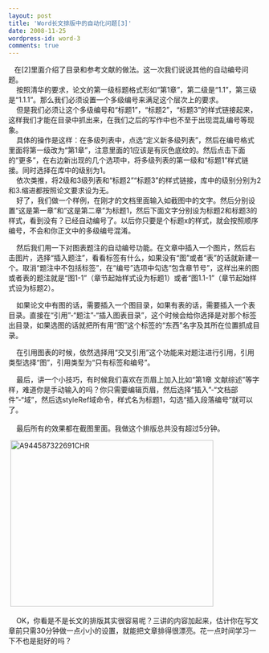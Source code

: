 ```yaml
---
layout: post
title: 'Word长文排版中的自动化问题[3]'
date: 2008-11-25
wordpress-id: word-3
comments: true
---
```

<div>&#160;&#160; 在[2]里面介绍了目录和参考文献的做法。这一次我们说说其他的自动编号问题。    <br />&#160;&#160;&#160; 按照清华的要求，论文的第一级标题格式形如“第1章”，第二级是“1.1”，第三级是“1.1.1”。那么我们必须设置一个多级编号来满足这个层次上的要求。     <br />&#160;&#160;&#160; 但是我们必须让这个多级编号和“标题1”，“标题2”，“标题3”的样式链接起来，这样我们才能在目录中抓出来，在我们之后的写作中也不至于出现混乱编号等现象。     <br />&#160;&#160;&#160; 具体的操作是这样：在多级列表中，点选“定义新多级列表”，然后在编号格式里面将第一级改为“第1章”，注意里面的1应该是有灰色底纹的。然后点击下面的“更多”，在右边新出现的几个选项中，将多级列表的第一级和“标题1”样式链接。同时选择在库中的级别为1。     <br />&#160;&#160;&#160; 依次类推，将2级和3级列表和“标题2”“标题3”的样式链接，库中的级别分别为2和3.缩进都按照论文要求设为无。     <br />&#160;&#160;&#160; 好了，我们做一个样例，在刚才的文档里面输入如截图中的文字。然后分别设置“这是第一章”和“这是第二章”为标题1，然后下面文字分别设为标题2和标题3的样式，看到没有？已经自动编号了。以后你只要是个标题x的样式，就会按照顺序编号，不会和你正文中的多级编号混淆。&#160; <p>&#160;&#160;&#160; 然后我们用一下对图表题注的自动编号功能。在文章中插入一个图片，然后右击图片，选择“插入题注”，看看标签有什么，如果没有“图”或者“表”的话就新建一个。取消“题注中不包括标签”，在“编号”选项中勾选“包含章节号”，这样出来的图或者表的题注就是“图1-1”（章节起始样式设为标题1）或者“图1.1-1”（章节起始样式设为标题2）。&#160; </p>    <p>&#160;&#160;&#160; 如果论文中有图的话，需要插入一个图目录，如果有表的话，需要插入一个表目录。直接在“引用”-“题注”-“插入图表目录”，这个时候会给你选择是对那个标签出目录，如果选图的话就把所有用“图”这个标签的“东西”名字及其所在位置抓成目录。&#160; </p>    <p>&#160;&#160;&#160; 在引用图表的时候，依然选择用“交叉引用”这个功能来对题注进行引用，引用类型选择“图”，引用类型为“只有标签和编号”。 </p>    <p>&#160;&#160;&#160; 最后，讲一个小技巧，有时候我们喜欢在页眉上加入比如“第1章 文献综述”等字样，难道你是手动输入的吗？你只需要编辑页眉，然后选择“插入”-“文档部件”-“域”，然后选styleRef域命令，样式名为标题1，勾选“插入段落编号”就可以了。      <br />&#160;&#160; <br />&#160;&#160;&#160; 最后所有的效果都在截图里面。我做这个排版总共没有超过5分钟。 </p>    <p>&#160;<a href="http://blufiles.storage.msn.com/y1pjLm8Vxifs6wm_xn4_q8xETdBWBoQHVD1133FUq22WbJoTlzN9lXZOL05mxtaYog7?PARTNER=WRITER"><img title="A944587322691CHR" style="border-top-width: 0px; display: inline; border-left-width: 0px; border-bottom-width: 0px; border-right-width: 0px" height="331" alt="A944587322691CHR" src="http://blufiles.storage.msn.com/y1prxgQ8a81etJWEPmUjOvbXxqsoqGlfiGC1q_kZ-VCO8MxwkGNZKfrnV3qfcOumOB2TKBtL9OolIfRTGE47AXXsQ?PARTNER=WRITER" width="404" border="0" /></a> </p>    <p>&#160;&#160;&#160; OK，你看是不是长文的排版其实很容易呢？三讲的内容加起来，估计你在写文章前只需30分钟做一点小小的设置，就能把文章排得很漂亮。花一点时间学习一下不也是挺好的吗？</p> </div>
